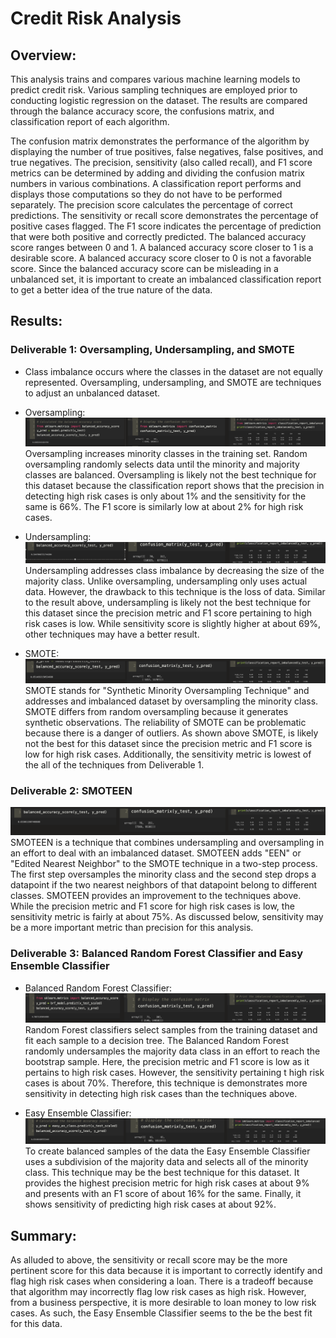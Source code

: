# Credit Risk Analysis

## Overview:
This analysis trains and compares various machine learning models to predict credit risk.  Various sampling techniques are employed prior to conducting logistic regression on the dataset.  The results are compared through the balance accuracy score, the confusions matrix, and classification report of each algorithm.  

The confusion matrix demonstrates the performance of the algorithm by displaying the number of true positives, false negatives, false positives, and true negatives.  The precision, sensitivity (also called recall), and F1 score metrics can be determined by adding and dividing the confusion matrix numbers in various combinations.  A classification report performs and displays those computations so they do not have to be performed separately.  The precision score calculates the percentage of correct predictions.  The sensitivity or recall score demonstrates the percentage of positive cases flagged.  The F1 score indicates the percentage of prediction that were both positive and correctly predicted.  The balanced accuracy score ranges between 0 and 1.  A balanced accuracy score closer to 1 is a desirable score.  A balanced accuracy score closer to 0 is not a favorable score.  Since the balanced accuracy score can be misleading in a unbalanced set, it is important to create an imbalanced classification report to get a better idea of the true nature of the data.


## Results:
### Deliverable 1: Oversampling, Undersampling, and SMOTE
* Class imbalance occurs where the classes in the dataset are not equally represented.  Oversampling, undersampling, and SMOTE are techniques to adjust an unbalanced dataset.  

* Oversampling:
![oversample all](https://github.com/laurlen2112/credit_risk_analysis/blob/main/resources/del%201%20%20oversample%20all.png)
Oversampling increases minority classes in the training set.  Random oversampling randomly selects data until the minority and majority classes are balanced.  Oversampling is likely not the best technique for this dataset because the classification report shows that the precision in detecting high risk cases is only about 1% and the sensitivity for the same is 66%.  The F1 score is similarly low at about 2% for high risk cases.   

* Undersampling: 
![undersample all](https://github.com/laurlen2112/credit_risk_analysis/blob/main/resources/del%201%20undersample%20all.png)
Undersampling addresses class imbalance by decreasing the size of the majority class.  Unlike oversampling, undersampling only uses actual data.  However, the drawback to this technique is the loss of data.  Similar to the result above, undersampling is likely not the best technique for this dataset since the precision metric and F1 score pertaining to high risk cases is low.  While sensitivity score is slightly higher at about 69%, other techniques may have a better result.

* SMOTE:
![Smote all](https://github.com/laurlen2112/credit_risk_analysis/blob/main/resources/del%201%20smote%20all.png)
SMOTE stands for "Synthetic Minority Oversampling Technique" and addresses and imbalanced dataset by oversampling the minority class. SMOTE differs from random oversampling because it generates synthetic observations.  The reliability of SMOTE can be problematic because there is a danger of outliers.  As shown above SMOTE, is likely not the best for this dataset since the precision metric and F1 score is low for high risk cases.  Additionally, the sensitivity metric is lowest of the all of the techniques from Deliverable 1.

### Deliverable 2: SMOTEEN
![Smoteen all](https://github.com/laurlen2112/credit_risk_analysis/blob/main/resources/del%202%20smoteen%20all.png)
SMOTEEN is a technique that combines undersampling and oversampling in an effort to deal with an imbalanced dataset.  SMOTEEN adds "EEN" or "Edited Nearest Neighbor" to the SMOTE technique in a two-step process.  The first step oversamples the minority class and the second step drops a datapoint if the two nearest neighbors of that datapoint belong to different classes.  SMOTEEN provides an improvement to the techniques above.  While the precision metric and F1 score for high risk cases is low, the sensitivity metric is fairly at about 75%.  As discussed below, sensitivity may be a more important metric than precision for this analysis.


### Deliverable 3: Balanced Random Forest Classifier and Easy Ensemble Classifier

* Balanced Random Forest Classifier:   
![Balanced Forrest](https://github.com/laurlen2112/credit_risk_analysis/blob/main/resources/del%203%20bal%20forest%20all.png)
Random Forest classifiers select samples from the training dataset and fit each sample to a decision tree.  The Balanced Random Forest randomly undersamples the majority data class in an effort to reach the bootstrap sample.  Here, the precision metric and F1 score is low as it pertains to high risk cases.  However, the sensitivity pertaining t high risk cases is about 70%. Therefore, this technique is demonstrates more sensitivity in detecting high risk cases than the techniques above.

* Easy Ensemble Classifier:
![easy classifier](https://github.com/laurlen2112/credit_risk_analysis/blob/main/resources/del%203%20class%20bal%20accruacy%20all.png)
To create balanced samples of the data the Easy Ensemble Classifier uses a subdivision of the majority data and selects all of the minority class.  This technique may be the best technique for this dataset.  It provides the highest precision metric for high risk cases at about 9% and presents with an F1 score of about 16% for the same.  Finally, it shows sensitivity of predicting high risk cases at about 92%.

## Summary:
As alluded to above, the sensitivity or recall score may be the more pertinent score for this data because it is important to correctly identify and flag high risk cases when considering a loan.  There is a tradeoff because that algorithm may incorrectly flag low risk cases as high risk.  However, from a business perspective, it is more desirable to loan money to low risk cases.  As such, the Easy Ensemble Classifier seems to the be the best fit for this data.
